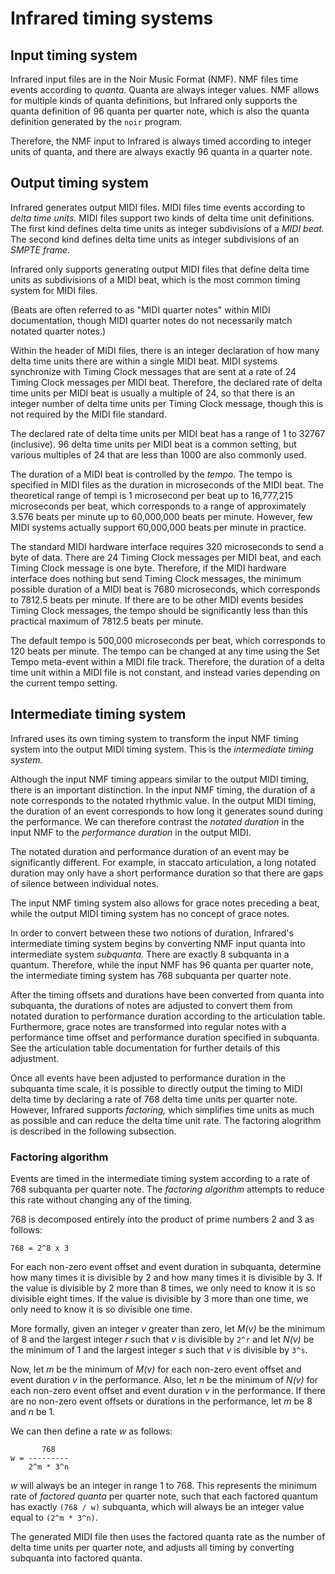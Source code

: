 # Infrared timing systems

## Input timing system

Infrared input files are in the Noir Music Format (NMF).  NMF files time events according to _quanta._  Quanta are always integer values.  NMF allows for multiple kinds of quanta definitions, but Infrared only supports the quanta definition of 96 quanta per quarter note, which is also the quanta definition generated by the `noir` program.

Therefore, the NMF input to Infrared is always timed according to integer units of quanta, and there are always exactly 96 quanta in a quarter note.

## Output timing system

Infrared generates output MIDI files.  MIDI files time events according to _delta time units._  MIDI files support two kinds of delta time unit definitions.  The first kind defines delta time units as integer subdivisions of a _MIDI beat._  The second kind defines delta time units as integer subdivisions of an _SMPTE frame._

Infrared only supports generating output MIDI files that define delta time units as subdivisions of a MIDI beat, which is the most common timing system for MIDI files.

(Beats are often referred to as "MIDI quarter notes" within MIDI documentation, though MIDI quarter notes do not necessarily match notated quarter notes.)

Within the header of MIDI files, there is an integer declaration of how many delta time units there are within a single MIDI beat.  MIDI systems synchronize with Timing Clock messages that are sent at a rate of 24 Timing Clock messages per MIDI beat.  Therefore, the declared rate of delta time units per MIDI beat is usually a multiple of 24, so that there is an integer number of delta time units per Timing Clock message, though this is not required by the MIDI file standard.

The declared rate of delta time units per MIDI beat has a range of 1 to 32767 (inclusive).  96 delta time units per MIDI beat is a common setting, but various multiples of 24 that are less than 1000 are also commonly used.

The duration of a MIDI beat is controlled by the _tempo._  The tempo is specified in MIDI files as the duration in microseconds of the MIDI beat.  The theoretical range of tempi is 1 microsecond per beat up to 16,777,215 microseconds per beat, which corresponds to a range of approximately 3.576 beats per minute up to 60,000,000 beats per minute.  However, few MIDI systems actually support 60,000,000 beats per minute in practice.

The standard MIDI hardware interface requires 320 microseconds to send a byte of data.  There are 24 Timing Clock messages per MIDI beat, and each Timing Clock message is one byte.  Therefore, if the MIDI hardware interface does nothing but send Timing Clock messages, the minimum possible duration of a MIDI beat is 7680 microseconds, which corresponds to 7812.5 beats per minute.  If there are to be other MIDI events besides Timing Clock messages, the tempo should be significantly less than this practical maximum of 7812.5 beats per minute.

The default tempo is 500,000 microseconds per beat, which corresponds to 120 beats per minute.  The tempo can be changed at any time using the Set Tempo meta-event within a MIDI file track.  Therefore, the duration of a delta time unit within a MIDI file is not constant, and instead varies depending on the current tempo setting.

## Intermediate timing system

Infrared uses its own timing system to transform the input NMF timing system into the output MIDI timing system.  This is the _intermediate timing system._

Although the input NMF timing appears similar to the output MIDI timing, there is an important distinction.  In the input NMF timing, the duration of a note corresponds to the notated rhythmic value.  In the output MIDI timing, the duration of an event corresponds to how long it generates sound during the performance.  We can therefore contrast the _notated duration_ in the input NMF to the _performance duration_ in the output MIDI.

The notated duration and performance duration of an event may be significantly different.  For example, in staccato articulation, a long notated duration may only have a short performance duration so that there are gaps of silence between individual notes.

The input NMF timing system also allows for grace notes preceding a beat, while the output MIDI timing system has no concept of grace notes.

In order to convert between these two notions of duration, Infrared's intermediate timing system begins by converting NMF input quanta into intermediate system _subquanta._  There are exactly 8 subquanta in a quantum.  Therefore, while the input NMF has 96 quanta per quarter note, the intermediate timing system has 768 subquanta per quarter note.

After the timing offsets and durations have been converted from quanta into subquanta, the durations of notes are adjusted to convert them from notated duration to performance duration according to the articulation table.  Furthermore, grace notes are transformed into regular notes with a performance time offset and performance duration specified in subquanta.  See the articulation table documentation for further details of this adjustment.

Once all events have been adjusted to performance duration in the subquanta time scale, it is possible to directly output the timing to MIDI delta time by declaring a rate of 768 delta time units per quarter note.  However, Infrared supports _factoring,_ which simplifies time units as much as possible and can reduce the delta time unit rate.  The factoring alogrithm is described in the following subsection.

### Factoring algorithm

Events are timed in the intermediate timing system according to a rate of 768 subquanta per quarter note.  The _factoring algorithm_ attempts to reduce this rate without changing any of the timing.

768 is decomposed entirely into the product of prime numbers 2 and 3 as follows:

    768 = 2^8 x 3

For each non-zero event offset and event duration in subquanta, determine how many times it is divisible by 2 and how many times it is divisible by 3.  If the value is divisible by 2 more than 8 times, we only need to know it is so divisible eight times.  If the value is divisible by 3 more than one time, we only need to know it is so divisible one time.

More formally, given an integer _v_ greater than zero, let _M(v)_ be the minimum of 8 and the largest integer _r_ such that _v_ is divisible by `2^r` and let _N(v)_ be the minimum of 1 and the largest integer _s_ such that _v_ is divisible by `3^s`.

Now, let _m_ be the minimum of _M(v)_ for each non-zero event offset and event duration _v_ in the performance.  Also, let _n_ be the minimum of _N(v)_ for each non-zero event offset and event duration _v_ in the performance.  If there are no non-zero event offsets or durations in the performance, let _m_ be 8 and _n_ be 1.

We can then define a rate _w_ as follows:

           768
    w = ---------
        2^m * 3^n

_w_ will always be an integer in range 1 to 768.  This represents the minimum rate of _factored quanta_ per quarter note, such that each factored quantum has exactly `(768 / w)` subquanta, which will always be an integer value equal to `(2^m * 3^n)`.

The generated MIDI file then uses the factored quanta rate as the number of delta time units per quarter note, and adjusts all timing by converting subquanta into factored quanta.
